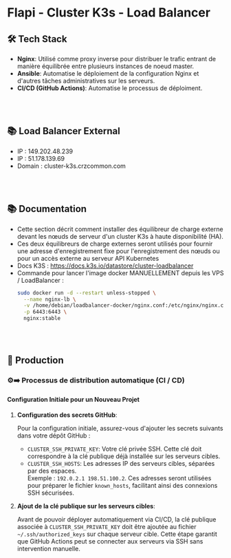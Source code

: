 # Flapi - Cluster K3s - Load Balancer

## 🛠 Tech Stack

- **Nginx**: Utilisé comme proxy inverse pour distribuer le trafic entrant de manière équilibrée entre plusieurs instances de noeud master.
- **Ansible**: Automatise le déploiement de la configuration Nginx et d'autres tâches administratives sur les serveurs.
- **CI/CD (GitHub Actions)**: Automatise le processus de déploiment.

<br /><br />


## 📚 Load Balancer External
- IP : 149.202.48.239
- IP : 51.178.139.69
- Domain : cluster-k3s.crzcommon.com
  
<br /><br />


## 📚 Documentation
- Cette section décrit comment installer des équilibreur de charge externe devant les nœuds de serveur d'un cluster K3s à haute disponibilité (HA).
- Ces deux équilibreurs de charge externes seront utilisés pour fournir une adresse d'enregistrement fixe pour l'enregistrement des nœuds ou pour un accès externe au serveur API Kubernetes
- Docs K3S : https://docs.k3s.io/datastore/cluster-loadbalancer
- Commande pour lancer l'image docker MANUELLEMENT depuis les VPS / LoadBalancer :
  ```bash
  sudo docker run -d --restart unless-stopped \
    --name nginx-lb \
    -v /home/debian/loadbalancer-docker/nginx.conf:/etc/nginx/nginx.conf \
    -p 6443:6443 \
    nginx:stable
  ```

<br /><br />


## 🚀 Production

### ⚙️➡️ Processus de distribution automatique (CI / CD)
#### Configuration Initiale pour un Nouveau Projet

1. **Configuration des secrets GitHub**:

   Pour la configuration initiale, assurez-vous d'ajouter les secrets suivants dans votre dépôt GitHub :

   - `CLUSTER_SSH_PRIVATE_KEY`: Votre clé privée SSH. Cette clé doit correspondre à la clé publique déjà installée sur les serveurs cibles.
   - `CLUSTER_SSH_HOSTS`: Les adresses IP des serveurs cibles, séparées par des espaces. <br />
   Exemple : `192.0.2.1 198.51.100.2`. Ces adresses seront utilisées pour préparer le fichier `known_hosts`, facilitant ainsi des connexions SSH sécurisées.

2. **Ajout de la clé publique sur les serveurs cibles**:

   Avant de pouvoir déployer automatiquement via CI/CD, la clé publique associée à `CLUSTER_SSH_PRIVATE_KEY` doit être ajoutée au fichier `~/.ssh/authorized_keys` sur chaque serveur cible. Cette étape garantit que GitHub Actions peut se connecter aux serveurs via SSH sans intervention manuelle.
